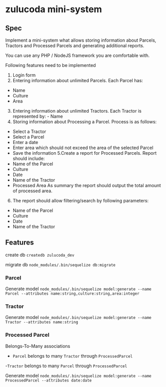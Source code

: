 # zulucoda mini-system

## Spec

Implement a mini-system what allows storing information about Parcels, Tractors and Processed Parcels and generating additional reports.

You can use any PHP / NodeJS framework you are comfortable with.

Following features need to be implemented

1. Login form
2. Entering information about unlimited Parcels. Each Parcel has:

- Name
- Culture
- Area

3. Entering information about unlimited Tractors. Each Tractor is represented by: - Name
4. Storing information about Processing a Parcel. Process is as follows:

- Select a Tractor
- Select a Parcel
- Enter a date
- Enter area which should not exceed the area of the selected Parcel
- Save the information
  5.Create a report for Processed Parcels. Report should include:
- Name of the Parcel
- Culture
- Date
- Name of the Tractor
- Processed Area
  As summary the report should output the total amount of processed area.

6. The report should allow filtering/search by following parameters:

- Name of the Parcel
- Culture
- Date
- Name of the Tractor

## Features

create db
`createdb zulucoda_dev`

migrate db
`node_modules/.bin/sequelize db:migrate`


### Parcel

Generate model
`node_modules/.bin/sequelize model:generate --name Parcel --attributes name:string,culture:string,area:integer`

### Tractor

Generate model
`node_modules/.bin/sequelize model:generate --name Tractor --attributes name:string`


### Processed Parcel

Belongs-To-Many associations
- `Parcel` belongs to many `Tractor` through `ProcessedParcel`

-`Tractor` belongs to many `Parcel` through `ProcessedParcel`

Generate model
`node_modules/.bin/sequelize model:generate --name ProcessedParcel --attributes date:date`

